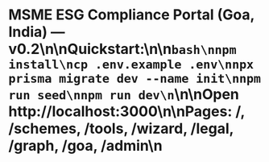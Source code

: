 # MSME ESG Compliance Portal (Goa, India) — v0.2\n\nQuickstart:\n\n```bash\nnpm install\ncp .env.example .env\nnpx prisma migrate dev --name init\nnpm run seed\nnpm run dev\n```\n\nOpen http://localhost:3000\n\nPages: /, /schemes, /tools, /wizard, /legal, /graph, /goa, /admin\n